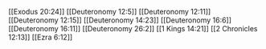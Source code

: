 [[Exodus 20:24]]
[[Deuteronomy 12:5]]
[[Deuteronomy 12:11]]
[[Deuteronomy 12:15]]
[[Deuteronomy 14:23]]
[[Deuteronomy 16:6]]
[[Deuteronomy 16:11]]
[[Deuteronomy 26:2]]
[[1 Kings 14:21]]
[[2 Chronicles 12:13]]
[[Ezra 6:12]]
